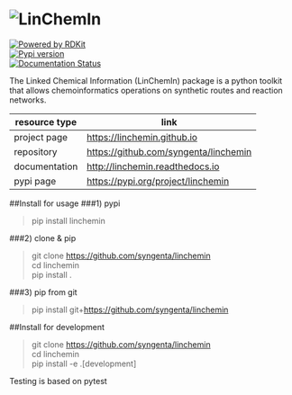 # ![LinChemIn](https://github.com/syngenta/linchemin/blob/0fe374ad0f395cf8111cfb90d8190851ea3d5e35/docs/source/static/linchemin_logo.png)
[![Powered by RDKit](https://img.shields.io/badge/Powered%20by-RDKit-3838ff.svg?logo=data:image/png;base64,iVBORw0KGgoAAAANSUhEUgAAABAAAAAQBAMAAADt3eJSAAAABGdBTUEAALGPC/xhBQAAACBjSFJNAAB6JgAAgIQAAPoAAACA6AAAdTAAAOpgAAA6mAAAF3CculE8AAAAFVBMVEXc3NwUFP8UPP9kZP+MjP+0tP////9ZXZotAAAAAXRSTlMAQObYZgAAAAFiS0dEBmFmuH0AAAAHdElNRQfmAwsPGi+MyC9RAAAAQElEQVQI12NgQABGQUEBMENISUkRLKBsbGwEEhIyBgJFsICLC0iIUdnExcUZwnANQWfApKCK4doRBsKtQFgKAQC5Ww1JEHSEkAAAACV0RVh0ZGF0ZTpjcmVhdGUAMjAyMi0wMy0xMVQxNToyNjo0NyswMDowMDzr2J4AAAAldEVYdGRhdGU6bW9kaWZ5ADIwMjItMDMtMTFUMTU6MjY6NDcrMDA6MDBNtmAiAAAAAElFTkSuQmCC)](https://www.rdkit.org/)  
[![Pypi version](https://img.shields.io/pypi/v/linchemin.svg)](https://pypi.python.org/pypi/linchemin)  
[![Documentation Status](https://readthedocs.org/projects/linchemin/badge/?version=latest)](https://linchemin.readthedocs.io/en/latest/?badge=latest)  

The Linked Chemical Information (LinChemIn) package is a python toolkit that allows chemoinformatics operations on synthetic routes and reaction networks.  


|resource type|link| 
|---|---|
|project page|https://linchemin.github.io|
|repository|https://github.com/syngenta/linchemin   |
|documentation|http://linchemin.readthedocs.io|
|pypi page|https://pypi.org/project/linchemin|

##Install for usage
###1) pypi  
>pip install linchemin  
> 
###2) clone & pip 
>git clone https://github.com/syngenta/linchemin  
>cd linchemin  
>pip install .   

###3) pip from git
>pip install git+https://github.com/syngenta/linchemin

##Install for development
>git clone https://github.com/syngenta/linchemin  
>cd linchemin  
>pip install -e .[development]    

Testing is based on pytest  
